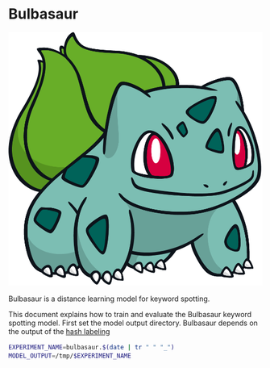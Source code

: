 # Bulbasaur

![Bulbasaur](bulbasaur/bulbasaur.png)

Bulbasaur is a distance learning model for keyword spotting.

This document explains how to train and evaluate the Bulbasaur keyword spotting model. First set the
model output directory. Bulbasaur depends on the output of the [hash labeling](../pipelines/labeling.md)

```bash
EXPERIMENT_NAME=bulbasaur.$(date | tr " " "_")
MODEL_OUTPUT=/tmp/$EXPERIMENT_NAME
```
